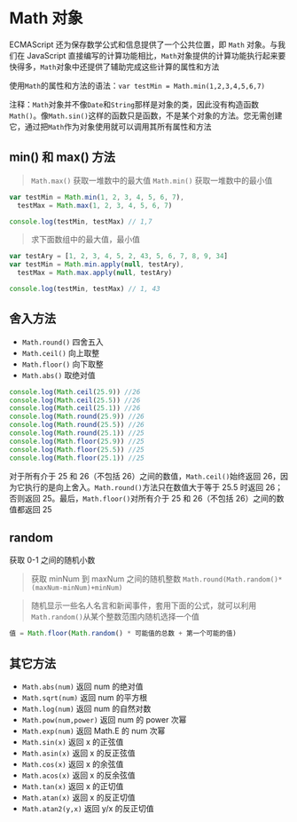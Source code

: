 # Math 对象

ECMAScript 还为保存数学公式和信息提供了一个公共位置，即 `Math` 对象。与我们在 JavaScript 直接编写的计算功能相比，`Math`对象提供的计算功能执行起来要快得多，`Math`对象中还提供了辅助完成这些计算的属性和方法

使用`Math`的属性和方法的语法：`var testMin = Math.min(1,2,3,4,5,6,7)`

注释：`Math`对象并不像`Date`和`String`那样是对象的类，因此没有构造函数`Math()`。像`Math.sin()`这样的函数只是函数，不是某个对象的方法。您无需创建它，通过把`Math`作为对象使用就可以调用其所有属性和方法

## min() 和 max() 方法

> `Math.max()` 获取一堆数中的最大值
> `Math.min()` 获取一堆数中的最小值

```js
var testMin = Math.min(1, 2, 3, 4, 5, 6, 7),
  testMax = Math.max(1, 2, 3, 4, 5, 6, 7)

console.log(testMin, testMax) // 1,7
```

> 求下面数组中的最大值，最小值

```js
var testAry = [1, 2, 3, 4, 5, 2, 43, 5, 6, 7, 8, 9, 34]
var testMin = Math.min.apply(null, testAry),
  testMax = Math.max.apply(null, testAry)

console.log(testMin, testMax) // 1, 43
```

## 舍入方法

- `Math.round()` 四舍五入
- `Math.ceil()` 向上取整
- `Math.floor()` 向下取整
- `Math.abs()` 取绝对值

```js
console.log(Math.ceil(25.9)) //26
console.log(Math.ceil(25.5)) //26
console.log(Math.ceil(25.1)) //26
console.log(Math.round(25.9)) //26
console.log(Math.round(25.5)) //26
console.log(Math.round(25.1)) //25
console.log(Math.floor(25.9)) //25
console.log(Math.floor(25.5)) //25
console.log(Math.floor(25.1)) //25
```

对于所有介于 25 和 26（不包括 26）之间的数值，`Math.ceil()`始终返回 26，因为它执行的是向上舍入。`Math.round()`方法只在数值大于等于 25.5 时返回 26；否则返回 25。最后，`Math.floor()`对所有介于 25 和 26（不包括 26）之间的数值都返回 25

## random

获取 0-1 之间的随机小数

> 获取 minNum 到 maxNum 之间的随机整数 `Math.round(Math.random()*(maxNum-minNum)+minNum)`

> 随机显示一些名人名言和新闻事件，套用下面的公式，就可以利用`Math.random()`从某个整数范围内随机选择一个值

```js
值 = Math.floor(Math.random() * 可能值的总数 + 第一个可能的值)
```

## 其它方法

- `Math.abs(num)` 返回 num 的绝对值
- `Math.sqrt(num)` 返回 num 的平方根
- `Math.log(num)` 返回 num 的自然对数
- `Math.pow(num,power)` 返回 num 的 power 次幂
- `Math.exp(num)` 返回 Math.E 的 num 次幂
- `Math.sin(x)` 返回 x 的正弦值
- `Math.asin(x)` 返回 x 的反正弦值
- `Math.cos(x)` 返回 x 的余弦值
- `Math.acos(x)` 返回 x 的反余弦值
- `Math.tan(x)` 返回 x 的正切值
- `Math.atan(x)` 返回 x 的反正切值
- `Math.atan2(y,x)` 返回 y/x 的反正切值
